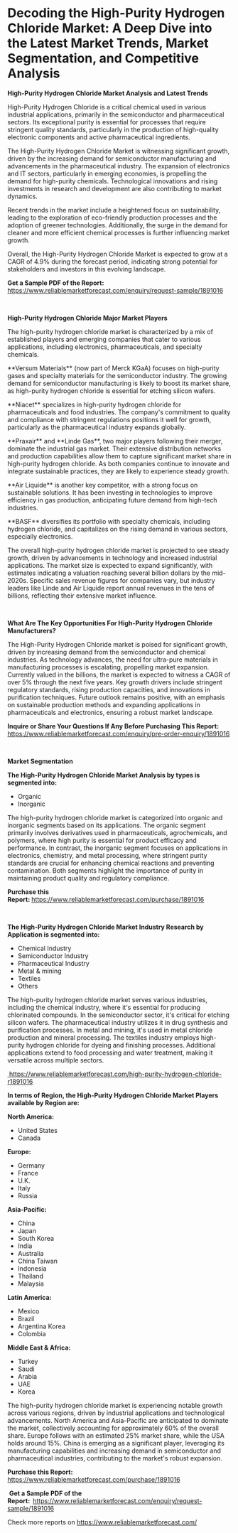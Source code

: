 <p><h1>Decoding the High-Purity Hydrogen Chloride Market: A Deep Dive into the Latest Market Trends, Market Segmentation, and Competitive Analysis</h1></p><p><strong>High-Purity Hydrogen Chloride Market Analysis and Latest Trends</strong></p>
<p><p>High-Purity Hydrogen Chloride is a critical chemical used in various industrial applications, primarily in the semiconductor and pharmaceutical sectors. Its exceptional purity is essential for processes that require stringent quality standards, particularly in the production of high-quality electronic components and active pharmaceutical ingredients.</p><p>The High-Purity Hydrogen Chloride Market is witnessing significant growth, driven by the increasing demand for semiconductor manufacturing and advancements in the pharmaceutical industry. The expansion of electronics and IT sectors, particularly in emerging economies, is propelling the demand for high-purity chemicals. Technological innovations and rising investments in research and development are also contributing to market dynamics.</p><p>Recent trends in the market include a heightened focus on sustainability, leading to the exploration of eco-friendly production processes and the adoption of greener technologies. Additionally, the surge in the demand for cleaner and more efficient chemical processes is further influencing market growth. </p><p>Overall, the High-Purity Hydrogen Chloride Market is expected to grow at a CAGR of 4.9% during the forecast period, indicating strong potential for stakeholders and investors in this evolving landscape.</p></p>
<p><strong>Get a Sample PDF of the Report:&nbsp;</strong> <a href="https://www.reliablemarketforecast.com/enquiry/request-sample/1891016?utm_campaign=3549&utm_medium=2&utm_source=Github&utm_content=ia&utm_term=28032025&utm_id=high-purity-hydrogen-chloride">https://www.reliablemarketforecast.com/enquiry/request-sample/1891016</a></p>
<p>&nbsp;</p>
<p><strong>High-Purity Hydrogen Chloride Major Market Players</strong></p>
<p><p>The high-purity hydrogen chloride market is characterized by a mix of established players and emerging companies that cater to various applications, including electronics, pharmaceuticals, and specialty chemicals.</p><p>**Versum Materials** (now part of Merck KGaA) focuses on high-purity gases and specialty materials for the semiconductor industry. The growing demand for semiconductor manufacturing is likely to boost its market share, as high-purity hydrogen chloride is essential for etching silicon wafers.</p><p>**Niacet** specializes in high-purity hydrogen chloride for pharmaceuticals and food industries. The company's commitment to quality and compliance with stringent regulations positions it well for growth, particularly as the pharmaceutical industry expands globally.</p><p>**Praxair** and **Linde Gas**, two major players following their merger, dominate the industrial gas market. Their extensive distribution networks and production capabilities allow them to capture significant market share in high-purity hydrogen chloride. As both companies continue to innovate and integrate sustainable practices, they are likely to experience steady growth.</p><p>**Air Liquide** is another key competitor, with a strong focus on sustainable solutions. It has been investing in technologies to improve efficiency in gas production, anticipating future demand from high-tech industries.</p><p>**BASF** diversifies its portfolio with specialty chemicals, including hydrogen chloride, and capitalizes on the rising demand in various sectors, especially electronics. </p><p>The overall high-purity hydrogen chloride market is projected to see steady growth, driven by advancements in technology and increased industrial applications. The market size is expected to expand significantly, with estimates indicating a valuation reaching several billion dollars by the mid-2020s. Specific sales revenue figures for companies vary, but industry leaders like Linde and Air Liquide report annual revenues in the tens of billions, reflecting their extensive market influence.</p></p>
<p>&nbsp;</p>
<p><strong>What Are The Key Opportunities For High-Purity Hydrogen Chloride Manufacturers?</strong></p>
<p><p>The High-Purity Hydrogen Chloride market is poised for significant growth, driven by increasing demand from the semiconductor and chemical industries. As technology advances, the need for ultra-pure materials in manufacturing processes is escalating, propelling market expansion. Currently valued in the billions, the market is expected to witness a CAGR of over 5% through the next five years. Key growth drivers include stringent regulatory standards, rising production capacities, and innovations in purification techniques. Future outlook remains positive, with an emphasis on sustainable production methods and expanding applications in pharmaceuticals and electronics, ensuring a robust market landscape.</p></p>
<p><strong>Inquire or Share Your Questions If Any Before Purchasing This Report:</strong> <a href="https://www.reliablemarketforecast.com/enquiry/pre-order-enquiry/1891016?utm_campaign=3549&utm_medium=2&utm_source=Github&utm_content=ia&utm_term=28032025&utm_id=high-purity-hydrogen-chloride">https://www.reliablemarketforecast.com/enquiry/pre-order-enquiry/1891016</a></p>
<p>&nbsp;</p>
<p><strong>Market Segmentation</strong></p>
<p><strong>The High-Purity Hydrogen Chloride Market Analysis by types is segmented into:</strong></p>
<p><ul><li>Organic</li><li>Inorganic</li></ul></p>
<p><p>The high-purity hydrogen chloride market is categorized into organic and inorganic segments based on its applications. The organic segment primarily involves derivatives used in pharmaceuticals, agrochemicals, and polymers, where high purity is essential for product efficacy and performance. In contrast, the inorganic segment focuses on applications in electronics, chemistry, and metal processing, where stringent purity standards are crucial for enhancing chemical reactions and preventing contamination. Both segments highlight the importance of purity in maintaining product quality and regulatory compliance.</p></p>
<p><strong>Purchase this Report:&nbsp;</strong><a href="https://www.reliablemarketforecast.com/purchase/1891016?utm_campaign=3549&utm_medium=2&utm_source=Github&utm_content=ia&utm_term=28032025&utm_id=high-purity-hydrogen-chloride">https://www.reliablemarketforecast.com/purchase/1891016</a></p>
<p>&nbsp;</p>
<p><strong>The High-Purity Hydrogen Chloride Market Industry Research by Application is segmented into:</strong></p>
<p><ul><li>Chemical Industry</li><li>Semiconductor Industry</li><li>Pharmaceutical Industry</li><li>Metal & mining</li><li>Textiles</li><li>Others</li></ul></p>
<p><p>The high-purity hydrogen chloride market serves various industries, including the chemical industry, where it's essential for producing chlorinated compounds. In the semiconductor sector, it's critical for etching silicon wafers. The pharmaceutical industry utilizes it in drug synthesis and purification processes. In metal and mining, it's used in metal chloride production and mineral processing. The textiles industry employs high-purity hydrogen chloride for dyeing and finishing processes. Additional applications extend to food processing and water treatment, making it versatile across multiple sectors.</p></p>
<p><a href="https://www.reliablemarketforecast.com/high-purity-hydrogen-chloride-r1891016?utm_campaign=3549&utm_medium=2&utm_source=Github&utm_content=ia&utm_term=28032025&utm_id=high-purity-hydrogen-chloride">&nbsp;https://www.reliablemarketforecast.com/high-purity-hydrogen-chloride-r1891016</a></p>
<p><strong>In terms of Region, the High-Purity Hydrogen Chloride Market Players available by Region are:</strong></p>
<p>
    <p> <strong> North America: </strong>
        <ul>
            <li>United States</li>
            <li>Canada</li>
        </ul>
        </p> 
    <p> <strong> Europe: </strong>
        <ul>
            <li>Germany</li>
            <li>France</li>
            <li>U.K.</li>
            <li>Italy</li>
            <li>Russia</li>
        </ul>
        </p> 
    <p> <strong> Asia-Pacific: </strong>
        <ul>
            <li>China</li>
            <li>Japan</li>
            <li>South Korea</li>
            <li>India</li>
            <li>Australia</li>
            <li>China Taiwan</li>
            <li>Indonesia</li>
            <li>Thailand</li>
            <li>Malaysia</li>
        </ul>
        </p> 
    <p> <strong> Latin America: </strong>
        <ul>
            <li>Mexico</li>
            <li>Brazil</li>
            <li>Argentina Korea</li>
            <li>Colombia</li>
        </ul>
        </p> 
    <p> <strong> Middle East & Africa: </strong>
        <ul>
            <li>Turkey</li>
            <li>Saudi</li>
            <li>Arabia</li>
            <li>UAE</li>
            <li>Korea</li>
        </ul>
    </p>
    </p>
<p><p>The high-purity hydrogen chloride market is experiencing notable growth across various regions, driven by industrial applications and technological advancements. North America and Asia-Pacific are anticipated to dominate the market, collectively accounting for approximately 60% of the overall share. Europe follows with an estimated 25% market share, while the USA holds around 15%. China is emerging as a significant player, leveraging its manufacturing capabilities and increasing demand in semiconductor and pharmaceutical industries, contributing to the market's robust expansion.</p></p>
<p><strong>Purchase this Report: </strong><a href="https://www.reliablemarketforecast.com/purchase/1891016?utm_campaign=3549&utm_medium=2&utm_source=Github&utm_content=ia&utm_term=28032025&utm_id=high-purity-hydrogen-chloride">https://www.reliablemarketforecast.com/purchase/1891016</a></p>
<p>&nbsp;<strong>Get a Sample PDF of the Report:&nbsp;&nbsp;</strong><a href="https://www.reliablemarketforecast.com/enquiry/request-sample/1891016?utm_campaign=3549&utm_medium=2&utm_source=Github&utm_content=ia&utm_term=28032025&utm_id=high-purity-hydrogen-chloride">https://www.reliablemarketforecast.com/enquiry/request-sample/1891016</a></p>
<p><strong></strong></p>
<p>Check more reports on <a href="https://www.reliablemarketforecast.com/?utm_campaign=3549&utm_medium=2&utm_source=Github&utm_content=ia&utm_term=28032025&utm_id=high-purity-hydrogen-chloride">https://www.reliablemarketforecast.com/</a></p>